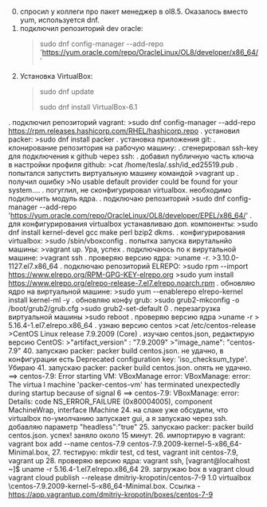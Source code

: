 0. спросил у коллеги про пакет менеджер в ol8.5. Оказалось вместо yum, используется dnf.
1. подключил репозиторий dev oracle: 
	>sudo dnf config-manager --add-repo 'https://yum.oracle.com/repo/OracleLinux/OL8/developer/x86_64/'
2. Установка VirtualBox: 
 	>sudo dnf update
 	>
 	>sudo dnf install VirtualBox-6.1
 	
. подключил репозиторий vagrant: 
	 >sudo dnf config-manager --add-repo https://rpm.releases.hashicorp.com/RHEL/hashicorp.repo
. установил packer: 
	 >sudo dnf install packer
. установка приложения git: 
. клонирование репозитория на рабочую машину: 
. сгенерировал ssh-key для подключения к github через ssh: 
. добавил публичную часть ключа в настройки профиля github: 
	>cat /home/tesla/.ssh/id_ed25519.pub
. попытался запустить виртуальную машину командой 
	>vagrant up
. получил ошибку 
 	>No usable default provider could be found for your system.... 
. погуглил, не сконфигурировал virtualbox. необходимо подключить модуль ядра. 
. подключаю репозиторий 
 	>sudo dnf config-manager --add-repo 'https://yum.oracle.com/repo/OracleLinux/OL8/developer/EPEL/x86_64/'
. для конфигурирования virtualbox устанавливаю доп. компоненты: 
	>sudo dnf install kernel-devel gcc make perl bzip2 dkms. 
. конфигурирования virtualbox: 
	>sudo /sbin/vboxconfig
. попытка запуска вирутальнйо машины: 
	>vagrant up. 
Ура, успех
. подключаюсь по к вирутальной машине: 
	>vagrant ssh
. проверяю версию ядра: 
	>uname -r. 
	>3.10.0-1127.el7.x86_64
. подключаю репозиторий ELREPO: 
	>sudo rpm --import https://www.elrepo.org/RPM-GPG-KEY-elrepo.org
	>sudo yum install https://www.elrepo.org/elrepo-release-7.el7.elrepo.noarch.rpm
. обновляю ядро на виртуальной машине: 
	>sudo yum --enablerepo elrepo-kernel install kernel-ml -y
. обновляю конфу grub: 
	>sudo grub2-mkconfig -o /boot/grub2/grub.cfg
	>sudo grub2-set-default 0
. перезагрузка виртуальной машины 
	>sudo reboot
. проверяю версию ядра 
	>uname -r
	> 5.16.4-1.el7.elrepo.x86_64
. узнаю версию centos 
	>cat /etc/centos-release
	>CentOS Linux release 7.9.2009 (Core)
. изучаю centos.json, редактирую версию CentOS: 
	>"artifact_version" : "7.9.2009"
	>"image_name": "centos-7.9"
40. запускаю packer: packer build centos.json. не удачно, в конфигурации есть Deprecated configuration key: 'iso_checksum_type'. Убираю
41. запускаю packer: packer build centos.json. опять не удачно. 
	==> centos-7.9: Error starting VM: VBoxManage error: VBoxManage: error: The virtua
	l machine 'packer-centos-vm' has terminated unexpectedly during startup because of signal 6
	==> centos-7.9: VBoxManage: error: Details: code NS_ERROR_FAILURE (0x80004005), component MachineWrap, interface IMachine
24. на слаке уже обсудили, что virtualbox по-умолчанию запускает gui, а я запускаю через ssh. добавляю параметр "headless":"true"
25. запускаю packer: packer build centos.json. успех! заняло около 15 минут.
26. импортирую в vagrant: vagrant box add --name centos-7.9 centos-7.9.2009-kernel-5-x86_64-Minimal.box, 
27. тестирую: mkdir test, cd test, vagrant init centos-7.9, vagrant up
28. проверяю версию ядра: vagrant ssh, 
	[vagrant@localhost ~]$ uname -r
	5.16.4-1.el7.elrepo.x86_64
29. загружаю box в vagrant cloud vagrant cloud publish --release dmitriy-kropotin/centos-7-9 1.0 virtualbox \centos-7.9.2009-kernel-5-x86_64-Minimal.box. Ссылка - https://app.vagrantup.com/dmitriy-kropotin/boxes/centos-7-9
